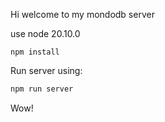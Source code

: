 Hi welcome to my mondodb server


use node 20.10.0

```
npm install
```

Run server using:

```bash
npm run server
```

Wow!
